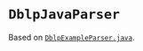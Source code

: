 # `DblpJavaParser`

Based on [`DblpExampleParser.java`][dblp-example-parser].

[dblp-example-parser]: https://dblp.org/faq/1474681.html
